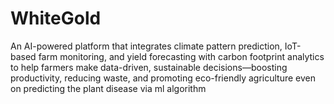 # WhiteGold
An AI-powered platform that integrates climate pattern prediction, IoT-based farm monitoring, and yield forecasting with carbon footprint analytics to help farmers make data-driven, sustainable decisions—boosting productivity, reducing waste, and promoting eco-friendly agriculture even on predicting the plant disease via ml algorithm
